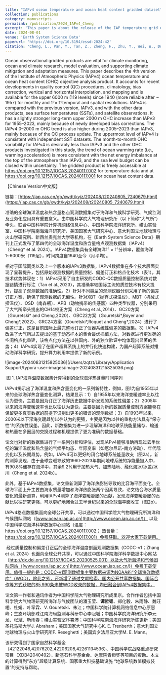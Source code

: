 ```yaml
---
title: "IAPv4 ocean temperature and ocean heat content gridded dataset"
collection: publications
category: manuscripts
permalink: /publication/2024_IAPv4_Cheng
excerpt: 'This paper is about the release of the IAP temperature grid data (version 4)'
date: 2024-08-01
venue: 'Earth System Science Data'
paperurl: 'https://doi.org/10.5194/essd-2024-42'
citation: 'Cheng, L., Pan, Y., Tan, Z., Zheng, H., Zhu, Y., Wei, W., Du, J., Yuan, H., Li, G., Ye, H., Gouretski, V., Li, Y., Trenberth, K., Abraham, J., Jin, Y., Reseghetti, F., Lin, X., Zhang, B., Chen, G., Mann, M., and Zhu, J., 2024: IAPv4 ocean temperature and ocean heat content gridded dataset, Earth Syst. Sci. Data.'
---
```


Ocean observational gridded products are vital for climate monitoring, ocean and climate research, model evaluation, and supporting climate mitigation and adaptation measures. This paper describes the 4th version of the Institute of Atmospheric Physics (IAPv4) ocean temperature and ocean heat content (OHC) objective analysis product. It accounts for recent developments in quality control (QC) procedures, climatology, bias correction, vertical and horizontal interpolation, and mapping and is available for the upper 6000 m (119 levels) since 1940 (more reliable after ∼ 1957) for monthly and 1°× 1°temporal and spatial resolutions. IAPv4 is compared with the previous version, IAPv3, and with the other data products, sea surface temperatures (SSTs), and satellite observations. It has a slightly stronger long-term upper 2000 m OHC increase than IAPv3 for 1955–2023, mainly because of newly developed bias corrections. The IAPv4 0–2000 m OHC trend is also higher during 2005–2023 than IAPv3, mainly because of the QC process update. The uppermost level of IAPv4 is consistent with independent SST datasets. The month-to-month OHC variability for IAPv4 is desirably less than IAPv3 and the other OHC products investigated in this study, the trend of ocean warming rate (i.e., warming acceleration) is more consistent with the net energy imbalance at the top of the atmosphere than IAPv3, and the sea level budget can be closed within uncertainty. The gridded product is freely accessible at https://doi.org/10.12157/IOCAS.20240117.002 for temperature data and at https://doi.org/10.12157/IOCAS.20240117.001 for ocean heat content data.



【Chinese Version中文版】

链接：[https://iap.cas.cn/gb/xwdt/kyjz/202408/t20240805_7240679.html](https://iap.cas.cn/gb/xwdt/kyjz/202408/t20240805_7240679.html)

​	准确的全球海洋温度和热含量格点观测数据集对于海洋和气候科学研究、气候监测及业务化应用具有重要意义。由中国科学院大气物理研究所（以下简称“大气所”）牵头，联合中国科学院计算机网络信息中心、中国科学院海洋研究所、崂山实验室、中国科学院南海海洋研究所、美国国家大气研究中心、意大利国立地球物理与火山学研究所、新西兰奥克兰大学等机构，在《Earth System Science Data》期刊上正式发布了第四代的全球海洋温度和热含量格点观测数据集（IAPv4）（Cheng* et al. 2024）。IAPv4数据集具有全球海洋1° × 1°分辨率，覆盖海洋1~6000米（119层），时间跨度自1940至今（月平均）。

​	相对于国际同类以及上一个版本的IAPv3数据集，IAPv4数据集在多个技术层面实现了显著提升，包括原始观测数据的质量控制、偏差订正和格点化技术（表1）。其技术优势体现在：1）IAPv4采用了自主研发的CODC-QC数据质量控制系统对数据错情进行标注（Tan et al.,2023），其准确率较国际主流的质控技术有较大提升，提高了观测数据的准确性。2）针对不同类型的观测仪器分别采用了新的偏差订正方案，确保了观测数据的无偏性。针对XBT（抛弃式探温仪）、MBT（机械式探温仪）、OSD（南森瓶）、APB（动物携带的传感器）四种类型仪器，分别采用了大气所牵头提出的CH14校正方案（Cheng et al.,2014）、GC20方案（Gouretski* and Cheng,2020）、GBC22方案（Gouretski*,Boyer and Cheng*,2022）、GRC24方案（Gouretski*,Roquet and Cheng*,2024）进行了偏差订正，这是目前国际上最完整地订正了仪器系统性偏差的数据集。3）IAPv4改进了大气所过去提出的基于动态样本的集合最优插值方法，对数据进行更准确的空间格点化重建，该格点化方法在以往国内、外的独立验证中均体现出显著的优势；4）IAPv4实现了在国产超算系统上的并行化快速构建，为国产超算系统对推动海洋科学研究，提升算力利用率提供了新的示例。

![image-20240831215825036](/Users/zqtzt/Library/Application Support/typora-user-images/image-20240831215825036.png)

​                                  图 1. IAP海洋温度数据集计算得到的全球海洋热含量时间序列

​	IAPv4揭示出了海洋温度和热含量变化的一系列新特性，例如，图1为自1955年以来的全球海洋热含量变化测算，结果显示：1）自1955年以来海洋变暖速率比以往认为更快，主要是因为订正了海洋历史数据中新发现的系统性偏差；2）2005年以来的海洋变暖速率也比以往认为更快，主要是因为新的数据质量控制方案能够在保留更多真实数据的前提下识别出更多的错误的观测数据；3）自1993年以来，2000米以下深海变暖趋势以往认为的更强，主要是因为以往的重构方法具有“保守性”的系统性误差。因此，新数据集为进一步理解海洋和地球系统能量储存、输送和热量在多圈层的交换过程和机理提供了更为准确的数据基础。

论文也对新的数据集进行了一系列分析和评估，发现IAPv4能够准确再现过去半世纪的海洋温度和热含量的气候平均态、年际变率（如厄尔尼诺-南方涛动）、年代际变化以及长期趋势。例如，IAPv4可以更好的闭合地球系统能量收支（图2a）。新的测算发现，由于全球变暖导致的1960-2023年期间地球系统的净能量摄入中，有90.8%储存在海洋中，其余9.2%用于加热大气、加热陆地、融化海冰/冰盖/冰川（Cheng et al. 2024b）。

​	此外，基于IAPv4数据集，论文重新测算了海洋热膨胀导致的比容海平面变化。全球海平面上升主要由海水质量增加和海洋热膨胀两个因素导致，论文结合海水质量变化的最新测算，利用IAPv4测算了海洋变暖膨胀的贡献，发现海洋变暖膨胀的贡献比以往研究更强，可以更好地闭合过去半世纪以来的全球海平面收支（图2b）。

IAPv4格点数据集面向全球公开共享，可以通过中国科学院大气物理研究所海洋和气候团队网站（[www.ocean.iap.ac.cn](http://www.ocean.iap.ac.cn/)） 以及中国科学院海洋科学数据中心网站（温度：https://doi.org/10.12157/IOCAS.20240117.002； 热含量：https://doi.org/10.12157/IOCAS.20240117.001）免费获取。欢迎大家下载使用。

​	经过质量控制和偏差订正后的全球海洋温度剖面观测数据集（CODC-v1；Zhang et al. 2024）也面向全球公开共享，可以通过中国科学院海洋科学数据中心网站（http://dx.doi.org/10.12157/IOCAS.20230525.001）以及大气所海洋和气候团队网站（[www.ocean.iap.ac.cn](http://www.ocean.iap.ac.cn/)）免费下载使用。值得一提的是：CODC-v1观测数据集主要数据来源为NOAA的“全球海洋数据库”（WOD），除此之外，还新增了通过文献检索、国内公开共享数据集、国际合作等方式获取的85,990条未被WOD收录的数据，均已融合到IAPv4数据集中。

​	论文第一作者和通讯作者为中国科学院大气物理研究所成里京。合作作者包括中国科学院大气物理研究所海洋与气候团队的潘玉莹、**谭哲韬**、郑化毅、朱雨静、魏旺栩、杜娟、叶罕霖、V. Gouretski、朱江；中国科学院计算机网络信息中心原惠峰；生态环境部珠江南海局监测与科研中心李冠城；中国科学院海洋研究所李元龙、张斌、靳雨春；崂山实验室林霄沛；中国科学院南海海洋研究所陈更新；美国圣托马斯大学J. Abraham；美国国家大气研究中心K. E. Trenberth；意大利国立地球物理与火山学研究所F. Reseghetti；美国宾夕法尼亚大学M. E. Mann。

​	该研究得到了国家自然科学基金（42122046,42076202,42206208,42261134536）、中国科学院战略重点研究项目（XDB42040402）、新基石科学基金会、达摩院青橙奖等项目的资助。本文的计算得到“东方”超级计算系统、国家重大科技基础设施 “地球系统数值模拟装置”的支持与帮助。